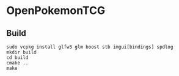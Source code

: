 # OpenPokemonTCG

## Build

```
sudo vcpkg install glfw3 glm boost stb imgui[bindings] spdlog
mkdir build
cd build
cmake ..
make
```
